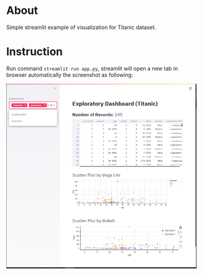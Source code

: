# About
Simple streamlit example of visualization for Titanic dataset.

# Instruction
Run command `streamlit run app.py`, streamlit will open a new tab in browser automatically the screenshot as following:

![Screenshot](https://github.com/woo-chia-wei/py-streamlit/blob/master/assets/screenshot.png)



